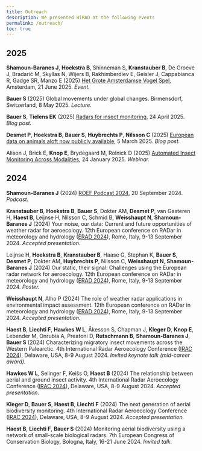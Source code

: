 ```yaml
---
title: Outreach
description: We presented HiRAD at the following events
permalink: /outreach/
toc: true
---
```


## 2025

**Shamoun-Baranes J**, **Hoekstra B**, Shinneman S, **Kranstauber B**, De Groeve J, Bradarić M, Skyllas N, Wijers B, Rakhimberdiev E, Geisler J, Cappabianca R, Gadge SR, Manzo E (2025) [Het Grote Amsterdamse Vogel Spel](https://opdering.amsterdam/activity/stad-van-de-toekomst-op-de-ring/), Amsterdam, 21 June 2025. _Event._ 

**Bauer S** (2025) Global movements under global changes. Birmensdorf, Switzerland, 8 May 2025. _Lecture._

**Bauer S**, **Tielens EK** (2025) [Radars for insect monitoring](https://biocommunication.org/en/insects360/insect-biodiversity/radars-for-insect-monitoring/), 24 April 2025. _Blog post._

**Desmet P**, **Hoekstra B**, **Bauer S**, **Huybrechts P**, **Nilsson C** (2025) [European data on animals aloft now publicly available](https://communities.springernature.com/posts/european-data-on-animals-aloft-now-publicly-available), 5 March 2025. _Blog post._

Alison J, Brick E, **Knop E**, Brydegaard M, Rolnick D (2025) [Automated Insect Monitoring Across Modalities](https://wildlabs.net/event/automated-insect-monitoring-across-modalities), 24 January 2025. _Webinar._

## 2024

**Shamoun-Baranes J** (2024) [ROEF Podcast 2024](https://roefamsterdam.nl/podcast-roef-2024/), 20 September 2024. _Podcast._

**Kranstauber B**, **Hoekstra B**, **Bauer S**, Dokter AM, **Desmet P**, van Gasteren H, **Haest B**, Leijnse H, Nilsson C, Schmid B, **Weisshaupt N**, **Shamoun-Baranes J** (2024) Your noise, our data: Current and future opportunities of weather radar for aeroecology. 12th European conference on RADar in meteorology and hydrology ([ERAD 2024](https://www.erad2024.it/)), Rome, Italy, 9-13 September 2024. _Accepted presentation._

Leijnse H, **Hoekstra B**, **Kranstauber B**, Haase G, Stephan K, **Bauer S**, **Desmet P**, Dokter AM, **Huybrechts P**, Nilsson C, **Weisshaupt N**, **Shamoun-Baranes J** (2024) Our static, their signal: Challenges using the European radar network for aeroecology. 12th European conference on RADar in meteorology and hydrology ([ERAD 2024](https://www.erad2024.it/)), Rome, Italy, 9-13 September 2024. _Poster._

**Weisshaupt N**, Alho P (2024) The role of weather radar applications in environmental impact assessment. 12th European conference on RADar in meteorology and hydrology ([ERAD 2024](https://www.erad2024.it/)), Rome, Italy, 9-13 September 2024. _Accepted presentation._

**Haest B**, **Liechti F**, **Hawkes W L**, Åkesson S, Chapman J, **Kleger D**, **Knop E**, Lebender M, Onrubia A, Preatoni D, **Rutschmann B**, **Shamoun-Baranes J**, **Bauer S** (2024) Characterizing migratory insect movements across the Western Palearctic. 4th International Radar Aeroecology Conference ([IRAC 2024](https://sites.udel.edu/aeroecologyprogram/irac2024/)), Delaware, USA, 8-9 August 2024. _Invited keynote talk (mid-career award)._

**Hawkes W L**, Selinger F, Keišs O, **Haest B** (2024) The relationship between aerial and ground insect activity. 4th International Radar Aeroecology Conference ([IRAC 2024](https://sites.udel.edu/aeroecologyprogram/irac2024/)), Delaware, USA, 8-9 August 2024. _Accepted presentation._

**Kleger D**, **Bauer S**, **Haest B**, **Liechti F** (2024) The next generation of aerial biodiversity monitoring. 4th International Radar Aeroecology Conference ([IRAC 2024](https://sites.udel.edu/aeroecologyprogram/irac2024/)), Delaware, USA, 8-9 August 2024. _Accepted presentation._

**Haest B**, **Liechti F**, **Bauer S** (2024) Monitoring aerial biodiversity using a network of small-scale biological radars. 7th European Congress of Conservation Biology, Bologna, Italy, 16-21 June 2024. _Invited talk._
